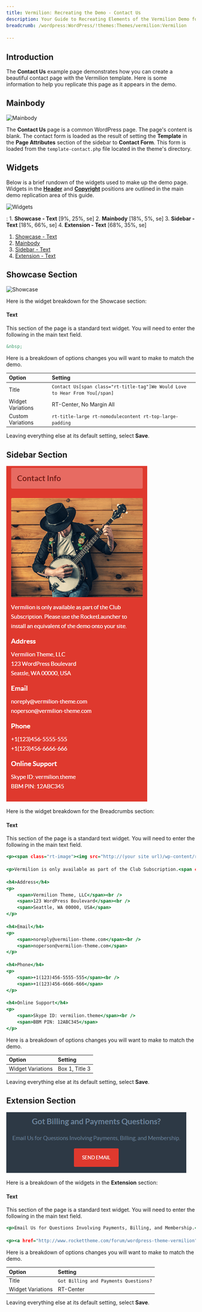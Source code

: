 ```yaml
---
title: Vermilion: Recreating the Demo - Contact Us
description: Your Guide to Recreating Elements of the Vermilion Demo for WordPress
breadcrumb: /wordpress:WordPress/!themes:Themes/vermilion:Vermilion

---
```


Introduction
-----

The **Contact Us** example page demonstrates how you can create a beautiful contact page with the Vermilion template. Here is some information to help you replicate this page as it appears in the demo.

Mainbody
-----

![Mainbody](page_contactus_2.png)

The **Contact Us** page is a common WordPress page. The page's content is blank. The contact form is loaded as the result of setting the **Template** in the **Page Attributes** section of the sidebar to **Contact Form**. This form is loaded from the `template-contact.php` file located in the theme's directory.

Widgets
-----

Below is a brief rundown of the widgets used to make up the demo page. Widgets in the [**Header**](demo_header.md) and [**Copyright**](demo_copyright.md) positions are outlined in the main demo replication area of this guide.

![Widgets](page_contactus.png)

:   1. **Showcase - Text** [9%, 25%, se]
    2. **Mainbody** [18%, 5%, se]
    3. **Sidebar - Text** [18%, 66%, se]
    4. **Extension - Text** [68%, 35%, se]

1. [Showcase - Text](#showcase-section)
2. [Mainbody](#sidebar-section)
3. [Sidebar - Text](#sidebar-section)
4. [Extension - Text](#extension_section)

Showcase Section
-----

![Showcase](page_contactus_1.png)

Here is the widget breakdown for the Showcase section:

#### Text

This section of the page is a standard text widget. You will need to enter the following in the main text field.

~~~ .html
&nbsp;
~~~

Here is a breakdown of options changes you will want to make to match the demo.

| Option            | Setting                                                                      |
| :---------------- | :-----------------------------------------------------------                 |
| Title             | `Contact Us[span class="rt-title-tag"]We Would Love to Hear From You[/span]` |
| Widget Variations | RT-Center, No Margin All                                                     |
| Custom Variations | `rt-title-large rt-nomodulecontent rt-top-large-padding`                     |

Leaving everything else at its default setting, select **Save**.

Sidebar Section
-----

![Sidebar](assets/page_contactus_4.png)

Here is the widget breakdown for the Breadcrumbs section:

#### Text

This section of the page is a standard text widget. You will need to enter the following in the main text field.

~~~ .html
<p><span class="rt-image"><img src="http://(your site url)/wp-content/rockettheme/rt_vermilion_wp/pages/contact-us/img-01.jpg" alt="image" /></span></p>

<p>Vermilion is only available as part of the Club Subscription.<span class="hidden-tablet"> Please use the RocketLauncher to install an equivalent of the demo onto your site.</span></p>

<h4>Address</h4>
<p>
    <span>Vermilion Theme, LLC</span><br />
    <span>123 WordPress Boulevard</span><br />
    <span>Seattle, WA 00000, USA</span>
</p>

<h4>Email</h4>
<p>
    <span>noreply@vermilion-theme.com</span><br />
    <span>noperson@vermilion-theme.com</span>
</p>

<h4>Phone</h4>
<p>
    <span>+1(123)456-5555-555</span><br />
    <span>+1(123)456-6666-666</span>
</p>

<h4>Online Support</h4>
<p>
    <span>Skype ID: vermilion.theme</span><br />
    <span>BBM PIN: 12ABC345</span>
</p>
~~~

Here is a breakdown of options changes you will want to make to match the demo.

| Option            | Setting        |
| :---------------- | :---------     |
| Widget Variations | Box 1, Title 3 |

Leaving everything else at its default setting, select **Save**.

Extension Section
-----

![Extension](assets/page_contactus_5.png)

Here is a breakdown of the widgets in the **Extension** section:

#### Text

This section of the page is a standard text widget. You will need to enter the following in the main text field.

~~~ .html
<p>Email Us for Questions Involving Payments, Billing, and Membership.</p>

<p><a href="http://www.rockettheme.com/forum/wordpress-theme-vermilion" class="readon">Send Email</a></p>
~~~

Here is a breakdown of options changes you will want to make to match the demo.

| Option            | Setting                               |
| :---------------- | :--------------------                 |
| Title             | `Got Billing and Payments Questions?` |
| Widget Variations | RT-Center                             |

Leaving everything else at its default setting, select **Save**.